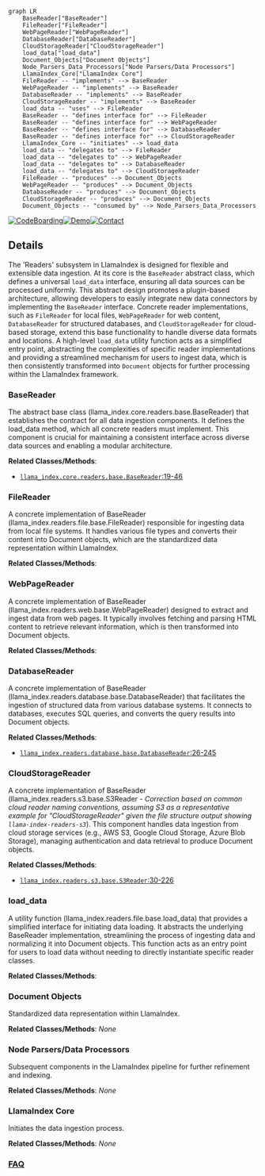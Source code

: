 ```mermaid
graph LR
    BaseReader["BaseReader"]
    FileReader["FileReader"]
    WebPageReader["WebPageReader"]
    DatabaseReader["DatabaseReader"]
    CloudStorageReader["CloudStorageReader"]
    load_data["load_data"]
    Document_Objects["Document Objects"]
    Node_Parsers_Data_Processors["Node Parsers/Data Processors"]
    LlamaIndex_Core["LlamaIndex Core"]
    FileReader -- "implements" --> BaseReader
    WebPageReader -- "implements" --> BaseReader
    DatabaseReader -- "implements" --> BaseReader
    CloudStorageReader -- "implements" --> BaseReader
    load_data -- "uses" --> FileReader
    BaseReader -- "defines interface for" --> FileReader
    BaseReader -- "defines interface for" --> WebPageReader
    BaseReader -- "defines interface for" --> DatabaseReader
    BaseReader -- "defines interface for" --> CloudStorageReader
    LlamaIndex_Core -- "initiates" --> load_data
    load_data -- "delegates to" --> FileReader
    load_data -- "delegates to" --> WebPageReader
    load_data -- "delegates to" --> DatabaseReader
    load_data -- "delegates to" --> CloudStorageReader
    FileReader -- "produces" --> Document_Objects
    WebPageReader -- "produces" --> Document_Objects
    DatabaseReader -- "produces" --> Document_Objects
    CloudStorageReader -- "produces" --> Document_Objects
    Document_Objects -- "consumed by" --> Node_Parsers_Data_Processors
```

[![CodeBoarding](https://img.shields.io/badge/Generated%20by-CodeBoarding-9cf?style=flat-square)](https://github.com/CodeBoarding/GeneratedOnBoardings)[![Demo](https://img.shields.io/badge/Try%20our-Demo-blue?style=flat-square)](https://www.codeboarding.org/demo)[![Contact](https://img.shields.io/badge/Contact%20us%20-%20contact@codeboarding.org-lightgrey?style=flat-square)](mailto:contact@codeboarding.org)

## Details

The 'Readers' subsystem in LlamaIndex is designed for flexible and extensible data ingestion. At its core is the `BaseReader` abstract class, which defines a universal `load_data` interface, ensuring all data sources can be processed uniformly. This abstract design promotes a plugin-based architecture, allowing developers to easily integrate new data connectors by implementing the `BaseReader` interface. Concrete reader implementations, such as `FileReader` for local files, `WebPageReader` for web content, `DatabaseReader` for structured databases, and `CloudStorageReader` for cloud-based storage, extend this base functionality to handle diverse data formats and locations. A high-level `load_data` utility function acts as a simplified entry point, abstracting the complexities of specific reader implementations and providing a streamlined mechanism for users to ingest data, which is then consistently transformed into `Document` objects for further processing within the LlamaIndex framework.

### BaseReader
The abstract base class (llama_index.core.readers.base.BaseReader) that establishes the contract for all data ingestion components. It defines the load_data method, which all concrete readers must implement. This component is crucial for maintaining a consistent interface across diverse data sources and enabling a modular architecture.


**Related Classes/Methods**:

- <a href="https://github.com/run-llama/llama_index/blob/main/llama-index-core/llama_index/core/readers/base.py#L19-L46" target="_blank" rel="noopener noreferrer">`llama_index.core.readers.base.BaseReader`:19-46</a>


### FileReader
A concrete implementation of BaseReader (llama_index.readers.file.base.FileReader) responsible for ingesting data from local file systems. It handles various file types and converts their content into Document objects, which are the standardized data representation within LlamaIndex.


**Related Classes/Methods**:



### WebPageReader
A concrete implementation of BaseReader (llama_index.readers.web.base.WebPageReader) designed to extract and ingest data from web pages. It typically involves fetching and parsing HTML content to retrieve relevant information, which is then transformed into Document objects.


**Related Classes/Methods**:



### DatabaseReader
A concrete implementation of BaseReader (llama_index.readers.database.base.DatabaseReader) that facilitates the ingestion of structured data from various database systems. It connects to databases, executes SQL queries, and converts the query results into Document objects.


**Related Classes/Methods**:

- <a href="https://github.com/run-llama/llama_index/blob/main/llama-index-integrations/readers/llama-index-readers-database/llama_index/readers/database/base.py#L26-L245" target="_blank" rel="noopener noreferrer">`llama_index.readers.database.base.DatabaseReader`:26-245</a>


### CloudStorageReader
A concrete implementation of BaseReader (llama_index.readers.s3.base.S3Reader - *Correction based on common cloud reader naming conventions, assuming S3 as a representative example for "CloudStorageReader" given the file structure output showing `llama-index-readers-s3`*). This component handles data ingestion from cloud storage services (e.g., AWS S3, Google Cloud Storage, Azure Blob Storage), managing authentication and data retrieval to produce Document objects.


**Related Classes/Methods**:

- <a href="https://github.com/run-llama/llama_index/blob/main/llama-index-integrations/readers/llama-index-readers-s3/llama_index/readers/s3/base.py#L30-L226" target="_blank" rel="noopener noreferrer">`llama_index.readers.s3.base.S3Reader`:30-226</a>


### load_data
A utility function (llama_index.readers.file.base.load_data) that provides a simplified interface for initiating data loading. It abstracts the underlying BaseReader implementation, streamlining the process of ingesting data and normalizing it into Document objects. This function acts as an entry point for users to load data without needing to directly instantiate specific reader classes.


**Related Classes/Methods**:



### Document Objects
Standardized data representation within LlamaIndex.


**Related Classes/Methods**: _None_

### Node Parsers/Data Processors
Subsequent components in the LlamaIndex pipeline for further refinement and indexing.


**Related Classes/Methods**: _None_

### LlamaIndex Core
Initiates the data ingestion process.


**Related Classes/Methods**: _None_



### [FAQ](https://github.com/CodeBoarding/GeneratedOnBoardings/tree/main?tab=readme-ov-file#faq)